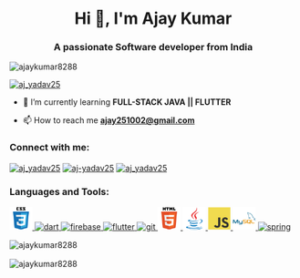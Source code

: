 <h1 align="center">Hi 👋, I'm Ajay Kumar</h1>
<h3 align="center">A passionate Software developer from India</h3>

<p align="left"> <img src="https://komarev.com/ghpvc/?username=ajaykumar8288&label=Profile%20views&color=0e75b6&style=flat" alt="ajaykumar8288" /> </p>

<p align="left"> <a href="https://twitter.com/aj_yadav25" target="blank"><img src="https://img.shields.io/twitter/follow/aj_yadav25?logo=twitter&style=for-the-badge" alt="aj_yadav25" /></a> </p>

- 🌱 I’m currently learning **FULL-STACK JAVA || FLUTTER**

- 📫 How to reach me **ajay251002@gmail.com**

<h3 align="left">Connect with me:</h3>
<p align="left">
<a href="https://twitter.com/aj_yadav25" target="blank"><img align="center" src="https://raw.githubusercontent.com/rahuldkjain/github-profile-readme-generator/master/src/images/icons/Social/twitter.svg" alt="aj_yadav25" height="30" width="40" /></a>
<a href="https://linkedin.com/in/aj-yadav25" target="blank"><img align="center" src="https://raw.githubusercontent.com/rahuldkjain/github-profile-readme-generator/master/src/images/icons/Social/linked-in-alt.svg" alt="aj-yadav25" height="30" width="40" /></a>
<a href="https://instagram.com/aj_yadav25" target="blank"><img align="center" src="https://raw.githubusercontent.com/rahuldkjain/github-profile-readme-generator/master/src/images/icons/Social/instagram.svg" alt="aj_yadav25" height="30" width="40" /></a>
</p>

<h3 align="left">Languages and Tools:</h3>
<p align="left"> <a href="https://www.w3schools.com/css/" target="_blank" rel="noreferrer"> <img src="https://raw.githubusercontent.com/devicons/devicon/master/icons/css3/css3-original-wordmark.svg" alt="css3" width="40" height="40"/> </a> <a href="https://dart.dev" target="_blank" rel="noreferrer"> <img src="https://www.vectorlogo.zone/logos/dartlang/dartlang-icon.svg" alt="dart" width="40" height="40"/> </a> <a href="https://firebase.google.com/" target="_blank" rel="noreferrer"> <img src="https://www.vectorlogo.zone/logos/firebase/firebase-icon.svg" alt="firebase" width="40" height="40"/> </a> <a href="https://flutter.dev" target="_blank" rel="noreferrer"> <img src="https://www.vectorlogo.zone/logos/flutterio/flutterio-icon.svg" alt="flutter" width="40" height="40"/> </a> <a href="https://git-scm.com/" target="_blank" rel="noreferrer"> <img src="https://www.vectorlogo.zone/logos/git-scm/git-scm-icon.svg" alt="git" width="40" height="40"/> </a> <a href="https://www.w3.org/html/" target="_blank" rel="noreferrer"> <img src="https://raw.githubusercontent.com/devicons/devicon/master/icons/html5/html5-original-wordmark.svg" alt="html5" width="40" height="40"/> </a> <a href="https://www.java.com" target="_blank" rel="noreferrer"> <img src="https://raw.githubusercontent.com/devicons/devicon/master/icons/java/java-original.svg" alt="java" width="40" height="40"/> </a> <a href="https://developer.mozilla.org/en-US/docs/Web/JavaScript" target="_blank" rel="noreferrer"> <img src="https://raw.githubusercontent.com/devicons/devicon/master/icons/javascript/javascript-original.svg" alt="javascript" width="40" height="40"/> </a> <a href="https://www.mysql.com/" target="_blank" rel="noreferrer"> <img src="https://raw.githubusercontent.com/devicons/devicon/master/icons/mysql/mysql-original-wordmark.svg" alt="mysql" width="40" height="40"/> </a> <a href="https://spring.io/" target="_blank" rel="noreferrer"> <img src="https://www.vectorlogo.zone/logos/springio/springio-icon.svg" alt="spring" width="40" height="40"/> </a> </p>

<p><img align="center" src="https://github-readme-stats.vercel.app/api/top-langs?username=ajaykumar8288&show_icons=true&locale=en&layout=compact" alt="ajaykumar8288" /></p>

<p><img align="center" src="https://github-readme-streak-stats.herokuapp.com/?user=ajaykumar8288&" alt="ajaykumar8288" /></p>
